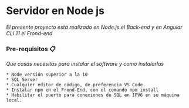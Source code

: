 # Servidor en Node js
_El presente proyecto está realizado en Node.js el Back-end y en Angular CLI 11 el Frond-end_

### Pre-requisitos 📋
_Que cosas necesitas para instalar el software y como instalarlas_

```
* Node versión superior a la 10
* SQL Server
* Cualquier editor de código, de preferencia VS Code.
* Instalar npm en el Frond-End, con el comando npm install
* Habilitar el puerto para conexiones de SQL en IPV6 en su máquina local.
```
